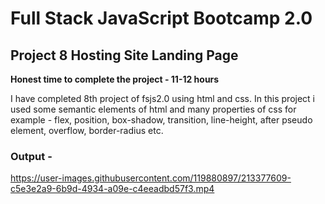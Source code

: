 # Full Stack JavaScript Bootcamp 2.0

## Project 8 Hosting Site Landing Page

**Honest time to complete the project - 11-12 hours**

I have completed 8th project of fsjs2.0 using html and css. In this project i used some semantic elements of html and many properties of css for example - flex, position, box-shadow, transition, line-height, after pseudo element, overflow, border-radius etc.

### Output -

https://user-images.githubusercontent.com/119880897/213377609-c5e3e2a9-6b9d-4934-a09e-c4eeadbd57f3.mp4

